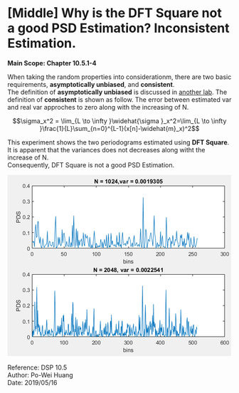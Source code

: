 # [Middle] Why is the DFT Square not a good PSD Estimation? Inconsistent Estimation.  

**Main Scope: Chapter 10.5.1-4**  
  
When taking the random properties into considerationm, there are two basic requirements, **asymptotically unbiased**, and **consistent**.  
The definition of **asymptotically unbiased** is discussed in [another lab](/Ch10_FourierAnalysisOfSignalsUsingTheDFT/10_5_Periodogram/Basic_AsymptoticallyUnbiased).
The definition of **consistent** is shown as follow. The error between estimated var and real var approches to zero along with the increasing of N.  
```math
\sigma_x^2 = \lim_{L \to \infty }\widehat{\sigma }_x^2=\lim_{L \to \infty }\frac{1}{L}\sum_{n=0}^{L-1}(x[n]-\widehat{m}_x)^2
```  
This experiment shows the two periodograms estimated using **DFT Square**.  
It is apparent that the variances does not decreases along witht the increase of N.  
Consequently, DFT Square is not a good PSD Estimation.

![Fig.1](./1.PNG)

Reference: DSP 10.5  
Author: Po-Wei Huang  
Date: 2019/05/16  
